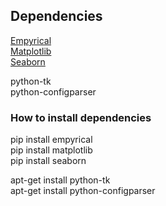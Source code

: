 ## Dependencies

[Empyrical](https://github.com/quantopian/empyrical)  
[Matplotlib](https://github.com/matplotlib/matplotlib)  
[Seaborn](https://github.com/mwaskom/seaborn)  

python-tk  
python-configparser  

### How to install dependencies
pip install empyrical  
pip install matplotlib  
pip install seaborn  

apt-get install python-tk  
apt-get install python-configparser  
